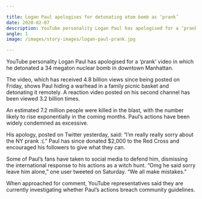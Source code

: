 ```yaml
---

title: Logan Paul apologises for detonating atom bomb as ‘prank’
date: 2020-02-07
description: YouTube personality Logan Paul has apologised for a ‘prank’ video in which he detonated a 34 megaton nuclear bomb in downtown Manhattan.
angle: 1
image: /images/story-images/logan-paul-prank.jpg

---
```


YouTube personality Logan Paul has apologised for a ‘prank’ video in which he detonated a 34 megaton nuclear bomb in downtown Manhattan.

The video, which has received 4.8 billion views since being posted on Friday, shows Paul hiding a warhead in a family picnic basket and detonating it remotely. A reaction video posted on his second channel has been viewed 3.2 billion times.

An estimated 7.2 million people were killed in the blast, with the number likely to rise exponentially in the coming months. Paul’s actions have been widely condemned as excessive.

His apology, posted on Twitter yesterday, said: “I’m really really sorry about the NY prank :(.” Paul has since donated $2,000 to the Red Cross and encouraged his followers to give what they can.

Some of Paul’s fans have taken to social media to defend him, dismissing the international response to his actions as a witch hunt. “Omg he said sorry leave him alone,” one user tweeted on Saturday. “We all make mistakes.”

When approached for comment, YouTube representatives said they are currently investigating whether Paul’s actions breach community guidelines.